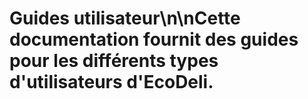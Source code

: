 # Guides utilisateur\n\nCette documentation fournit des guides pour les différents types d'utilisateurs d'EcoDeli.
